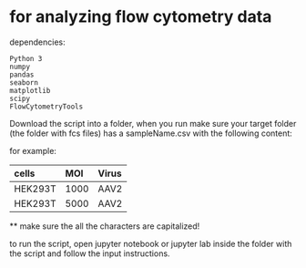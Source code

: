 # for analyzing flow cytometry data
dependencies:
```
Python 3
numpy
pandas
seaborn
matplotlib
scipy 
FlowCytometryTools
```

Download the script into a folder, when you run make sure your target folder (the folder with fcs files) has a sampleName.csv with the following content:

for example:


| cells | MOI | Virus |
| :---- | :---- | :---- |
| HEK293T | 1000 | AAV2 |
| HEK293T | 5000 | AAV2 |

** make sure the all the characters are capitalized!

to run the script, open jupyter notebook or jupyter lab inside the folder with the script and follow the input instructions.
